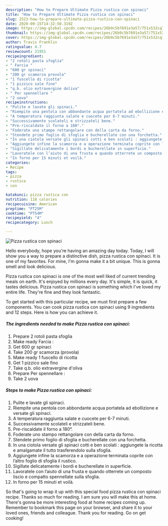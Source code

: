 ```yaml
---
description: "How to Prepare Ultimate Pizza rustica con spinaci"
title: "How to Prepare Ultimate Pizza rustica con spinaci"
slug: 2523-how-to-prepare-ultimate-pizza-rustica-con-spinaci
date: 2020-09-15T14:32:50.319Z
image: https://img-global.cpcdn.com/recipes/26b9c5b7691e3a57/751x532cq70/pizza-rustica-con-spinaci-recipe-main-photo.jpg
thumbnail: https://img-global.cpcdn.com/recipes/26b9c5b7691e3a57/751x532cq70/pizza-rustica-con-spinaci-recipe-main-photo.jpg
cover: https://img-global.cpcdn.com/recipes/26b9c5b7691e3a57/751x532cq70/pizza-rustica-con-spinaci-recipe-main-photo.jpg
author: Travis Franklin
ratingvalue: 4.7
reviewcount: 21951
recipeingredient:
- "2 rotoli pasta sfoglia"
- " Farcia "
- "600 gr spinaci"
- "200 gr scamorza provola"
- "1 fuscello di ricotta"
- "1 pizzico sale fino"
- "q.b. olio extravergine doliva"
- " Per spennellare "
- "2 uova"
recipeinstructions:
- "Pulite e lavate gli spinaci."
- "Riempite una pentola con abbondante acqua portatela ad ebollizione e versate gli spinaci."
- "A temperatura raggiunta salate e cuocete per 6-7 minuti."
- "Successivamente scolateli e strizzateli bene."
- "Pre-riscaldate il forno a 180°."
- "Foderate uno stampo rettangolare con della carta da forno."
- "Stendete primo foglio di sfoglia e bucherellate con una forchetta."
- "In una ciotola versate gli spinaci cotti e ben scolati : aggiungete la ricotta e amalgamate il tutto trasferendolo sulla sfoglia."
- "Aggiungete infine la scamorza e a operazione terminata coprite con l’altro foglio di sfoglia il rustico."
- "Sigillate delicatamente i bordi e bucherellate in superficie."
- "Lavoratele con l’aiuto di una frusta e quando otterrete un composto liscio e compatto spennellate sulla sfoglia."
- "In forno per 15 minuti et voilà."
categories:
- Recipe
tags:
- pizza
- rustica
- con

katakunci: pizza rustica con 
nutrition: 118 calories
recipecuisine: American
preptime: "PT25M"
cooktime: "PT54M"
recipeyield: "4"
recipecategory: Lunch

---
```



![Pizza rustica con spinaci](https://img-global.cpcdn.com/recipes/26b9c5b7691e3a57/751x532cq70/pizza-rustica-con-spinaci-recipe-main-photo.jpg)

Hello everybody, hope you're having an amazing day today. Today, I will show you a way to prepare a distinctive dish, pizza rustica con spinaci. It is one of my favorites. For mine, I'm gonna make it a bit unique. This is gonna smell and look delicious.

Pizza rustica con spinaci is one of the most well liked of current trending meals on earth. It's enjoyed by millions every day. It's simple, it is quick, it tastes delicious. Pizza rustica con spinaci is something which I've loved my entire life. They're fine and they look fantastic.




To get started with this particular recipe, we must first prepare a few components. You can cook pizza rustica con spinaci using 9 ingredients and 12 steps. Here is how you can achieve it.

<!--inarticleads1-->

##### The ingredients needed to make Pizza rustica con spinaci:

1. Prepare 2 rotoli pasta sfoglia
1. Make ready  Farcia :
1. Get 600 gr spinaci
1. Take 200 gr scamorza (provola)
1. Make ready 1 fuscello di ricotta
1. Get 1 pizzico sale fino
1. Take q.b. olio extravergine d&#39;oliva
1. Prepare  Per spennellare :
1. Take 2 uova




<!--inarticleads2-->

##### Steps to make Pizza rustica con spinaci:

1. Pulite e lavate gli spinaci.
1. Riempite una pentola con abbondante acqua portatela ad ebollizione e versate gli spinaci.
1. A temperatura raggiunta salate e cuocete per 6-7 minuti.
1. Successivamente scolateli e strizzateli bene.
1. Pre-riscaldate il forno a 180°.
1. Foderate uno stampo rettangolare con della carta da forno.
1. Stendete primo foglio di sfoglia e bucherellate con una forchetta.
1. In una ciotola versate gli spinaci cotti e ben scolati : aggiungete la ricotta e amalgamate il tutto trasferendolo sulla sfoglia.
1. Aggiungete infine la scamorza e a operazione terminata coprite con l’altro foglio di sfoglia il rustico.
1. Sigillate delicatamente i bordi e bucherellate in superficie.
1. Lavoratele con l’aiuto di una frusta e quando otterrete un composto liscio e compatto spennellate sulla sfoglia.
1. In forno per 15 minuti et voilà.




So that's going to wrap it up with this special food pizza rustica con spinaci recipe. Thanks so much for reading. I am sure you will make this at home. There's gonna be more interesting food at home recipes coming up. Remember to bookmark this page on your browser, and share it to your loved ones, friends and colleague. Thank you for reading. Go on get cooking!
